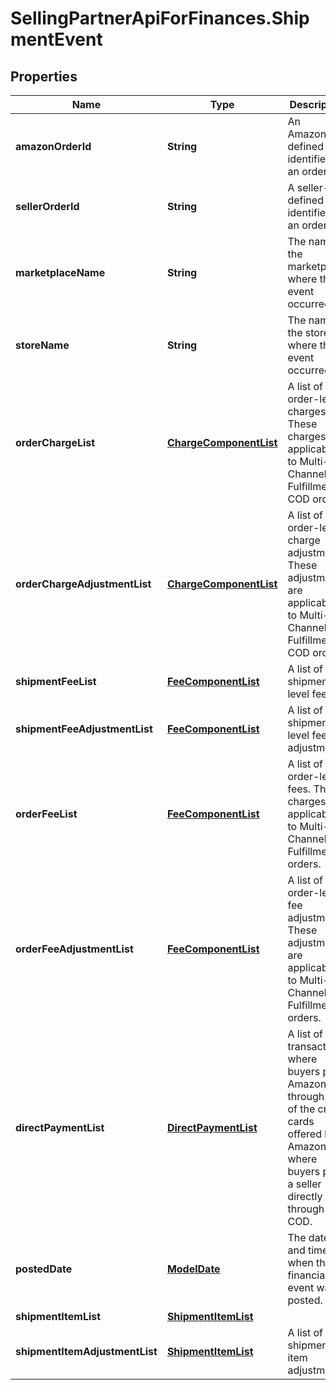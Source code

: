 # SellingPartnerApiForFinances.ShipmentEvent

## Properties
Name | Type | Description | Notes
------------ | ------------- | ------------- | -------------
**amazonOrderId** | **String** | An Amazon-defined identifier for an order. | [optional] 
**sellerOrderId** | **String** | A seller-defined identifier for an order. | [optional] 
**marketplaceName** | **String** | The name of the marketplace where the event occurred. | [optional] 
**storeName** | **String** | The name of the store where the event occurred. | [optional] 
**orderChargeList** | [**ChargeComponentList**](ChargeComponentList.md) | A list of order-level charges. These charges are applicable to Multi-Channel Fulfillment COD orders. | [optional] 
**orderChargeAdjustmentList** | [**ChargeComponentList**](ChargeComponentList.md) | A list of order-level charge adjustments. These adjustments are applicable to Multi-Channel Fulfillment COD orders. | [optional] 
**shipmentFeeList** | [**FeeComponentList**](FeeComponentList.md) | A list of shipment-level fees. | [optional] 
**shipmentFeeAdjustmentList** | [**FeeComponentList**](FeeComponentList.md) | A list of shipment-level fee adjustments. | [optional] 
**orderFeeList** | [**FeeComponentList**](FeeComponentList.md) | A list of order-level fees. These charges are applicable to Multi-Channel Fulfillment orders. | [optional] 
**orderFeeAdjustmentList** | [**FeeComponentList**](FeeComponentList.md) | A list of order-level fee adjustments. These adjustments are applicable to Multi-Channel Fulfillment orders. | [optional] 
**directPaymentList** | [**DirectPaymentList**](DirectPaymentList.md) | A list of transactions where buyers pay Amazon through one of the credit cards offered by Amazon or where buyers pay a seller directly through COD. | [optional] 
**postedDate** | [**ModelDate**](ModelDate.md) | The date and time when the financial event was posted. | [optional] 
**shipmentItemList** | [**ShipmentItemList**](ShipmentItemList.md) |  | [optional] 
**shipmentItemAdjustmentList** | [**ShipmentItemList**](ShipmentItemList.md) | A list of shipment item adjustments. | [optional] 



